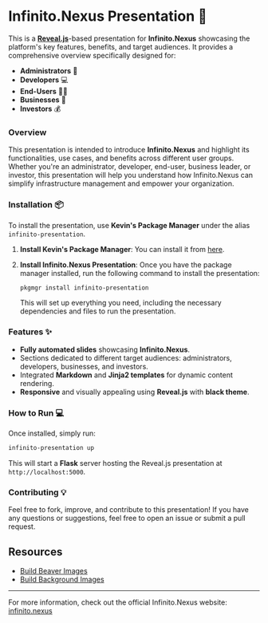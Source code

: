 # Infinito.Nexus Presentation 🚀

This is a **[Reveal.js](https://revealjs.com/)**-based presentation for **Infinito.Nexus** showcasing the platform's key features, benefits, and target audiences. It provides a comprehensive overview specifically designed for:

- **Administrators** 🔧
- **Developers** 💻
- **End-Users** 👨‍💻
- **Businesses** 💼
- **Investors** 💰

### Overview
This presentation is intended to introduce **Infinito.Nexus** and highlight its functionalities, use cases, and benefits across different user groups. Whether you're an administrator, developer, end-user, business leader, or investor, this presentation will help you understand how Infinito.Nexus can simplify infrastructure management and empower your organization.

### Installation 📦
To install the presentation, use **Kevin's Package Manager** under the alias `infinito-presentation`.

1. **Install Kevin's Package Manager**:
   You can install it from [here](https://github.com/kevinveenbirkenbach/package-manager).

2. **Install Infinito.Nexus Presentation**:
   Once you have the package manager installed, run the following command to install the presentation:

   ```bash
   pkgmgr install infinito-presentation
   ```

   This will set up everything you need, including the necessary dependencies and files to run the presentation.

### Features ✨
- **Fully automated slides** showcasing **Infinito.Nexus**.
- Sections dedicated to different target audiences: administrators, developers, businesses, and investors.
- Integrated **Markdown** and **Jinja2 templates** for dynamic content rendering.
- **Responsive** and visually appealing using **Reveal.js** with **black theme**.

### How to Run 💻
Once installed, simply run:

```bash
infinito-presentation up
```

This will start a **Flask** server hosting the Reveal.js presentation at `http://localhost:5000`.

### Contributing 💡
Feel free to fork, improve, and contribute to this presentation! If you have any questions or suggestions, feel free to open an issue or submit a pull request.


## Resources
- [Build Beaver Images](https://chatgpt.com/c/67f92dc5-c144-800f-8956-90221ba13eb3)
- [Build Background Images](https://chatgpt.com/c/67f70260-c9a0-800f-a99e-ba16f03f8445)

---

For more information, check out the official Infinito.Nexus website: [infinito.nexus](https://infinito.nexus)